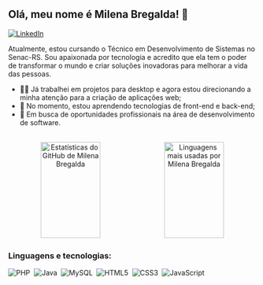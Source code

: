 ## Olá, meu nome é Milena Bregalda! 👋
[![LinkedIn](https://img.shields.io/badge/linkedin-%230077B5.svg?style=for-the-badge&logo=linkedin&logoColor=white)](https://br.linkedin.com/in/milenabregalda)

Atualmente, estou cursando o Técnico em Desenvolvimento de Sistemas no Senac-RS. Sou apaixonada por tecnologia e acredito que ela tem o poder de transformar o mundo e criar soluções inovadoras para melhorar a vida das pessoas.

- 👩‍💻 Já trabalhei em projetos para desktop e agora estou direcionando a minha atenção para a criação de aplicações web;
- 🌱 No momento, estou aprendendo tecnologias de front-end e back-end;
- 🔭 Em busca de oportunidades profissionais na área de desenvolvimento de software.

<br>

<div align="center">  
  <img width="49%" height="195px" src="https://github-readme-stats.vercel.app/api?username=milenabregalda&show_icons=true&count_private=true&hide_border=true&theme=material-palenight" alt="Estatísticas do GitHub de Milena Bregalda"/> 
  <img width="49%" height="195px" src="https://github-readme-stats.vercel.app/api/top-langs/?username=milenabregalda&layout=compact&hide_border=true&theme=material-palenight" alt="Linguagens mais usadas por Milena Bregalda"/>
</div>

### Linguagens e tecnologias:
![PHP](https://img.shields.io/badge/php-%23777BB4.svg?style=for-the-badge&logo=php&logoColor=white)&nbsp;
![Java](https://img.shields.io/badge/java-%23ED8B00.svg?style=for-the-badge&logo=openjdk&logoColor=white)&nbsp;
![MySQL](https://img.shields.io/badge/mysql-4479A1.svg?style=for-the-badge&logo=mysql&logoColor=white)&nbsp;
![HTML5](https://img.shields.io/badge/html5-%23E34F26.svg?style=for-the-badge&logo=html5&logoColor=white)&nbsp;
![CSS3](https://img.shields.io/badge/css3-%231572B6.svg?style=for-the-badge&logo=css3&logoColor=white)&nbsp;
![JavaScript](https://img.shields.io/badge/javascript-%23323330.svg?style=for-the-badge&logo=javascript&logoColor=%23F7DF1E)&nbsp;
